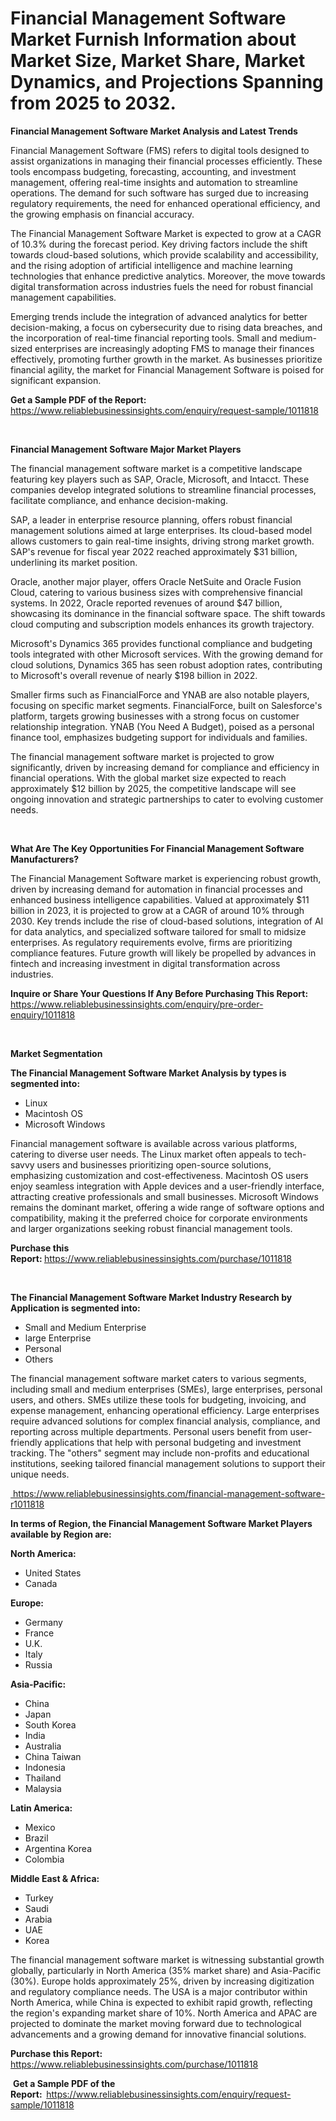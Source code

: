 <p><h1>Financial Management Software Market Furnish Information about Market Size, Market Share, Market Dynamics, and Projections Spanning from 2025 to 2032.</h1></p><p><strong>Financial Management Software Market Analysis and Latest Trends</strong></p>
<p><p>Financial Management Software (FMS) refers to digital tools designed to assist organizations in managing their financial processes efficiently. These tools encompass budgeting, forecasting, accounting, and investment management, offering real-time insights and automation to streamline operations. The demand for such software has surged due to increasing regulatory requirements, the need for enhanced operational efficiency, and the growing emphasis on financial accuracy.</p><p>The Financial Management Software Market is expected to grow at a CAGR of 10.3% during the forecast period. Key driving factors include the shift towards cloud-based solutions, which provide scalability and accessibility, and the rising adoption of artificial intelligence and machine learning technologies that enhance predictive analytics. Moreover, the move towards digital transformation across industries fuels the need for robust financial management capabilities. </p><p>Emerging trends include the integration of advanced analytics for better decision-making, a focus on cybersecurity due to rising data breaches, and the incorporation of real-time financial reporting tools. Small and medium-sized enterprises are increasingly adopting FMS to manage their finances effectively, promoting further growth in the market. As businesses prioritize financial agility, the market for Financial Management Software is poised for significant expansion.</p></p>
<p><strong>Get a Sample PDF of the Report:&nbsp;</strong> <a href="https://www.reliablebusinessinsights.com/enquiry/request-sample/1011818?utm_campaign=3683&utm_medium=2&utm_source=Github&utm_content=ia&utm_term=17042025&utm_id=financial-management-software">https://www.reliablebusinessinsights.com/enquiry/request-sample/1011818</a></p>
<p>&nbsp;</p>
<p><strong>Financial Management Software Major Market Players</strong></p>
<p><p>The financial management software market is a competitive landscape featuring key players such as SAP, Oracle, Microsoft, and Intacct. These companies develop integrated solutions to streamline financial processes, facilitate compliance, and enhance decision-making.</p><p>SAP, a leader in enterprise resource planning, offers robust financial management solutions aimed at large enterprises. Its cloud-based model allows customers to gain real-time insights, driving strong market growth. SAP's revenue for fiscal year 2022 reached approximately $31 billion, underlining its market position.</p><p>Oracle, another major player, offers Oracle NetSuite and Oracle Fusion Cloud, catering to various business sizes with comprehensive financial systems. In 2022, Oracle reported revenues of around $47 billion, showcasing its dominance in the financial software space. The shift towards cloud computing and subscription models enhances its growth trajectory.</p><p>Microsoft's Dynamics 365 provides functional compliance and budgeting tools integrated with other Microsoft services. With the growing demand for cloud solutions, Dynamics 365 has seen robust adoption rates, contributing to Microsoft's overall revenue of nearly $198 billion in 2022.</p><p>Smaller firms such as FinancialForce and YNAB are also notable players, focusing on specific market segments. FinancialForce, built on Salesforce's platform, targets growing businesses with a strong focus on customer relationship integration. YNAB (You Need A Budget), poised as a personal finance tool, emphasizes budgeting support for individuals and families.</p><p>The financial management software market is projected to grow significantly, driven by increasing demand for compliance and efficiency in financial operations. With the global market size expected to reach approximately $12 billion by 2025, the competitive landscape will see ongoing innovation and strategic partnerships to cater to evolving customer needs.</p></p>
<p>&nbsp;</p>
<p><strong>What Are The Key Opportunities For Financial Management Software Manufacturers?</strong></p>
<p><p>The Financial Management Software market is experiencing robust growth, driven by increasing demand for automation in financial processes and enhanced business intelligence capabilities. Valued at approximately $11 billion in 2023, it is projected to grow at a CAGR of around 10% through 2030. Key trends include the rise of cloud-based solutions, integration of AI for data analytics, and specialized software tailored for small to midsize enterprises. As regulatory requirements evolve, firms are prioritizing compliance features. Future growth will likely be propelled by advances in fintech and increasing investment in digital transformation across industries.</p></p>
<p><strong>Inquire or Share Your Questions If Any Before Purchasing This Report:</strong> <a href="https://www.reliablebusinessinsights.com/enquiry/pre-order-enquiry/1011818?utm_campaign=3683&utm_medium=2&utm_source=Github&utm_content=ia&utm_term=17042025&utm_id=financial-management-software">https://www.reliablebusinessinsights.com/enquiry/pre-order-enquiry/1011818</a></p>
<p>&nbsp;</p>
<p><strong>Market Segmentation</strong></p>
<p><strong>The Financial Management Software Market Analysis by types is segmented into:</strong></p>
<p><ul><li>Linux</li><li>Macintosh OS</li><li>Microsoft Windows</li></ul></p>
<p><p>Financial management software is available across various platforms, catering to diverse user needs. The Linux market often appeals to tech-savvy users and businesses prioritizing open-source solutions, emphasizing customization and cost-effectiveness. Macintosh OS users enjoy seamless integration with Apple devices and a user-friendly interface, attracting creative professionals and small businesses. Microsoft Windows remains the dominant market, offering a wide range of software options and compatibility, making it the preferred choice for corporate environments and larger organizations seeking robust financial management tools.</p></p>
<p><strong>Purchase this Report:&nbsp;</strong><a href="https://www.reliablebusinessinsights.com/purchase/1011818?utm_campaign=3683&utm_medium=2&utm_source=Github&utm_content=ia&utm_term=17042025&utm_id=financial-management-software">https://www.reliablebusinessinsights.com/purchase/1011818</a></p>
<p>&nbsp;</p>
<p><strong>The Financial Management Software Market Industry Research by Application is segmented into:</strong></p>
<p><ul><li>Small and Medium Enterprise</li><li>large Enterprise</li><li>Personal</li><li>Others</li></ul></p>
<p><p>The financial management software market caters to various segments, including small and medium enterprises (SMEs), large enterprises, personal users, and others. SMEs utilize these tools for budgeting, invoicing, and expense management, enhancing operational efficiency. Large enterprises require advanced solutions for complex financial analysis, compliance, and reporting across multiple departments. Personal users benefit from user-friendly applications that help with personal budgeting and investment tracking. The "others" segment may include non-profits and educational institutions, seeking tailored financial management solutions to support their unique needs.</p></p>
<p><a href="https://www.reliablebusinessinsights.com/financial-management-software-r1011818?utm_campaign=3683&utm_medium=2&utm_source=Github&utm_content=ia&utm_term=17042025&utm_id=financial-management-software">&nbsp;https://www.reliablebusinessinsights.com/financial-management-software-r1011818</a></p>
<p><strong>In terms of Region, the Financial Management Software Market Players available by Region are:</strong></p>
<p>
    <p> <strong> North America: </strong>
        <ul>
            <li>United States</li>
            <li>Canada</li>
        </ul>
        </p> 
    <p> <strong> Europe: </strong>
        <ul>
            <li>Germany</li>
            <li>France</li>
            <li>U.K.</li>
            <li>Italy</li>
            <li>Russia</li>
        </ul>
        </p> 
    <p> <strong> Asia-Pacific: </strong>
        <ul>
            <li>China</li>
            <li>Japan</li>
            <li>South Korea</li>
            <li>India</li>
            <li>Australia</li>
            <li>China Taiwan</li>
            <li>Indonesia</li>
            <li>Thailand</li>
            <li>Malaysia</li>
        </ul>
        </p> 
    <p> <strong> Latin America: </strong>
        <ul>
            <li>Mexico</li>
            <li>Brazil</li>
            <li>Argentina Korea</li>
            <li>Colombia</li>
        </ul>
        </p> 
    <p> <strong> Middle East & Africa: </strong>
        <ul>
            <li>Turkey</li>
            <li>Saudi</li>
            <li>Arabia</li>
            <li>UAE</li>
            <li>Korea</li>
        </ul>
    </p>
    </p>
<p><p>The financial management software market is witnessing substantial growth globally, particularly in North America (35% market share) and Asia-Pacific (30%). Europe holds approximately 25%, driven by increasing digitization and regulatory compliance needs. The USA is a major contributor within North America, while China is expected to exhibit rapid growth, reflecting the region's expanding market share of 10%. North America and APAC are projected to dominate the market moving forward due to technological advancements and a growing demand for innovative financial solutions.</p></p>
<p><strong>Purchase this Report: </strong><a href="https://www.reliablebusinessinsights.com/purchase/1011818?utm_campaign=3683&utm_medium=2&utm_source=Github&utm_content=ia&utm_term=17042025&utm_id=financial-management-software">https://www.reliablebusinessinsights.com/purchase/1011818</a></p>
<p>&nbsp;<strong>Get a Sample PDF of the Report:&nbsp;&nbsp;</strong><a href="https://www.reliablebusinessinsights.com/enquiry/request-sample/1011818?utm_campaign=3683&utm_medium=2&utm_source=Github&utm_content=ia&utm_term=17042025&utm_id=financial-management-software">https://www.reliablebusinessinsights.com/enquiry/request-sample/1011818</a></p>
<p><strong></strong></p>
<p><p></p><p></p><p></p></p>